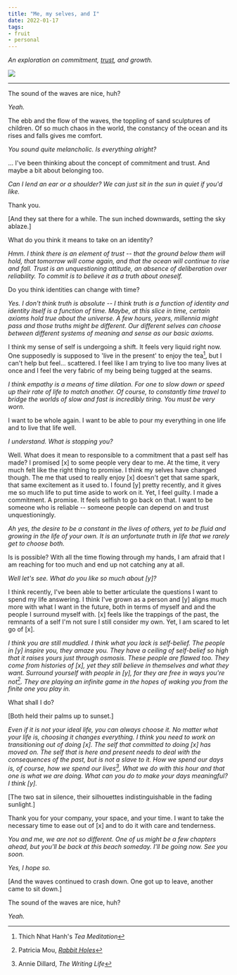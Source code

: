 ```yaml
---
title: "Me, my selves, and I"
date: 2022-01-17
tags:
- fruit
- personal
---
```


*An exploration on commitment, [trust](thoughts/trust.md), and growth.*

![](/thoughts/images/the%20persistence%20of%20memory.png)

---

The sound of the waves are nice, huh?

*Yeah.*

The ebb and the flow of the waves, the toppling of sand sculptures of children. Of so much chaos in the world, the constancy of the ocean and its rises and falls gives me comfort.

*You sound quite melancholic. Is everything alright?*

... I've been thinking about the concept of commitment and trust. And maybe a bit about belonging too.

*Can I lend an ear or a shoulder? We can just sit in the sun in quiet if you'd like.*

Thank you.

[And they sat there for a while. The sun inched downwards, setting the sky ablaze.]

What do you think it means to take on an identity?

*Hmm. I think there is an element of trust -- that the ground below them will hold, that tomorrow will come again, and that the ocean will continue to rise and fall. Trust is an unquestioning attitude, an absence of deliberation over reliability. To commit is to believe it as a truth about oneself.*

Do you think identities can change with time?

*Yes. I don't think truth is absolute -- I think truth is a function of identity and identity itself is a function of time. Maybe, at this slice in time, certain axioms hold true about the universe. A few hours, years, millennia might pass and those truths might be different. Our different selves can choose between different systems of meaning and sense as our basic axioms.*

I think my sense of self is undergoing a shift. It feels very liquid right now. One supposedly is supposed to 'live in the present' to enjoy the tea[^2], but I can't help but feel... scattered. I feel like I am trying to live too many lives at once and I feel the very fabric of my being being tugged at the seams. 

*I think empathy is a means of time dilation. For one to slow down or speed up their rate of life to match another. Of course, to constantly time travel to bridge the worlds of slow and fast is incredibly tiring. You must be very worn.*

I want to be whole again. I want to be able to pour my everything in one life and to live that life well.

*I understand. What is stopping you?*

Well. What does it mean to responsible to a commitment that a past self has made? I promised [x] to some people very dear to me. At the time, it very much felt like the right thing to promise. I think my selves have changed though. The me that used to really enjoy [x] doesn't get that same spark, that same excitement as it used to. I found [y] pretty recently, and it gives me so much life to put time aside to work on it. Yet, I feel guilty. I made a commitment. A promise. It feels selfish to go back on that. I want to be someone who is reliable -- someone people can depend on and trust unquestioningly.

*Ah yes, the desire to be a constant in the lives of others, yet to be fluid and growing in the life of your own. It is an unfortunate truth in life that we rarely get to choose both.*

Is is possible? With all the time flowing through my hands, I am afraid that I am reaching for too much and end up not catching any at all.

*Well let's see. What do you like so much about [y]?*

I think recently, I've been able to better articulate the questions I want to spend my life answering. I think I've grown as a person and [y] aligns much more with what I want in the future, both in terms of myself and and the people I surround myself with. [x] feels like the trappings of the past, the remnants of a self I'm not sure I still consider my own. Yet, I am scared to let go of [x].

*I think you are still muddled. I think what you lack is self-belief. The people in [y] inspire you, they amaze you. They have a ceiling of self-belief so high that it raises yours just through osmosis. These people are flawed too. They come from histories of [x], yet they still believe in themselves and what they want. Surround yourself with people in [y], for they are free in ways you're not[^3]. They are playing an infinite game in the hopes of waking you from the finite one you play in.*

What shall I do?

[Both held their palms up to sunset.]

*Even if it is not your ideal life, you can always choose it. No matter what your life is, choosing it changes everything. I think you need to work on transitioning out of doing [x]. The self that committed to doing [x] has moved on. The self that is here and present needs to deal with the consequences of the past, but is not a slave to it. How we spend our days is, of course, how we spend our lives[^1]. What we do with this hour and that one is what we are doing. What can you do to make your days meaningful? I think [y].*

[The two sat in silence, their silhouettes indistinguishable in the fading sunlight.]

Thank you for your company, your space, and your time. I want to take the necessary time to ease out of [x] and to do it with care and tenderness.

*You and me, we are not so different. One of us might be a few chapters ahead, but you'll be back at this beach someday. I'll be going now. See you soon.*

*Yes, I hope so.*

[And the waves continued to crash down. One got up to leave, another came to sit down.]

The sound of the waves are nice, huh?

*Yeah.*

[^1]: Annie Dillard, *The Writing Life*
[^2]: Thich Nhat Hanh's *Tea Meditation*
[^3]: Patricia Mou, *[Rabbit Holes](https://wellnesswisdom.substack.com/p/-wellness-wisdom-vol45-30-pieces)*
